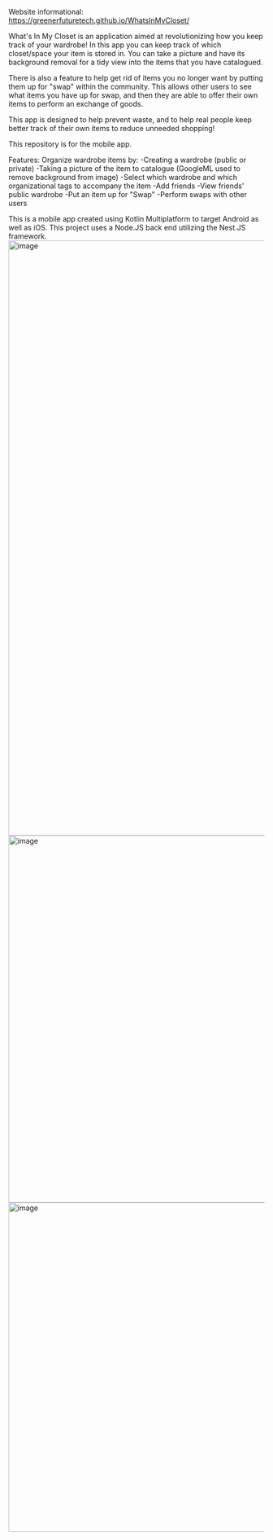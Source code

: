 Website informational: https://greenerfuturetech.github.io/WhatsInMyCloset/

What's In My Closet is an application aimed at revolutionizing how you keep track of your wardrobe!
In this app you can keep track of which closet/space your item is stored in. You can take a picture
and have its background removal for a tidy view into the items that you have catalogued. 

There is also a feature to help get rid of items you no longer want by putting them up for "swap" within the community.
This allows other users to see what items you have up for swap, and then they are able to offer their own items to perform
an exchange of goods. 

This app is designed to help prevent waste, and to help real people keep better track of their own items
to reduce unneeded shopping!

This repository is for the mobile app.

Features:
Organize wardrobe items by:
-Creating a wardrobe (public or private)
-Taking a picture of the item to catalogue (GoogleML used to remove background from image)
-Select which wardrobe and which organizational tags to accompany the item
-Add friends
-View friends' public wardrobe
-Put an item up for "Swap"
-Perform swaps with other users

This is a mobile app created using Kotlin Multiplatform to target Android as well as iOS.
This project uses a Node.JS back end utilizing the Nest.JS framework.
<img width="1751" height="1169" alt="image" src="https://github.com/user-attachments/assets/b09160b9-c137-4502-ab14-bdaf9b4dc4d0" />
<img width="846" height="721" alt="image" src="https://github.com/user-attachments/assets/9204e2b5-b4ca-429c-8def-5c60a452dd31" />
<img width="909" height="647" alt="image" src="https://github.com/user-attachments/assets/e1348acc-69f9-4510-9fa7-42954f6c255d" />





